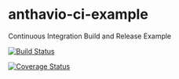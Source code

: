 anthavio-ci-example
===================

Continuous Integration Build and Release Example 

[![Build Status](https://vanek.ci.cloudbees.com/buildStatus/icon?job=anthavio-ci-example-snapshot)](https://vanek.ci.cloudbees.com/job/anthavio-ci-example-snapshot/)

[![Coverage Status](https://coveralls.io/repos/anthavio/anthavio-ci-example/badge.png)](https://coveralls.io/r/anthavio/anthavio-ci-example)
